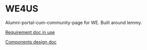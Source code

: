 # WE4US
Alumni-portal-cum-community-page for WE. Built around lemmy.

[Requirement doc in use](https://docs.google.com/document/d/1EOvy3KtNSXthx0VdpciAe1-puTyQEJVCzLI-dmggtAg/edit?tab=t.0#heading=h.8p2gij5mkuyk)

[Components design doc](https://docs.google.com/document/d/1EjnR7TSgLn45TygY310lEr0LRSvZNPNekAHC9m2lmn8/edit?tab=t.0#heading=h.7de2bm2l8amk)
